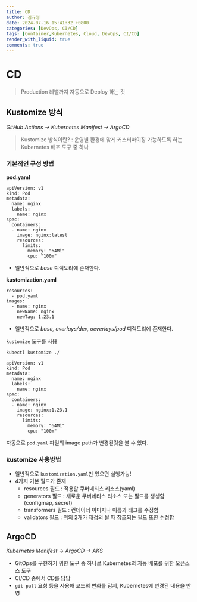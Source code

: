 ```yaml
---
title: CD
author: 김규형
date: 2024-07-16 15:41:32 +0800
categories: [DevOps, CI/CD]
tags: [Container,Kubernetes, Cloud, DevOps, CI/CD]
render_with_liquid: true
comments: true
---
```



# CD

> Production 레밸까지 자동으로 Deploy 하는 것 


## Kustomize 방식 
*GitHub Actions -> Kubernetes Manifest -> ArgoCD*
> Kustomize 방식이란? : 운영별 환경에 맞게 커스터마이징 가능하도록 하는 Kubernetes 배포 도구 중 하나 

### 기본적인 구성 방법

**pod.yaml**
```
apiVersion: v1
kind: Pod
metadata:
  name: nginx
  labels:
    name: nginx
spec:
  containers:
  - name: nginx
    image: nginx:latest
    resources:
      limits:
        memory: "64Mi"
        cpu: "100m"
```
- 일반적으로 *base* 디렉토리에 존재한다.

**kustomization.yaml**
```
resources:
  - pod.yaml
images:
  - name: nginx
    newName: nginx
    newTag: 1.23.1
```
- 일반적으로 *base, overlays/dev, oeverlays/pod* 디렉토리에 존재한다.


`kustomize` 도구를 사용
```
kubectl kustomize ./
```

```
apiVersion: v1
kind: Pod
metadata:
  name: nginx
  labels:
    name: nginx
spec:
  containers:
  - name: nginx
    image: nginx:1.23.1
    resources:
      limits:
        memory: "64Mi"
        cpu: "100m"
```

자동으로 `pod.yaml` 파일의 image path가 변경된것을 볼 수 있다.

### kustomize 사용방법

- 일반적으로 `kustomization.yaml`만 있으면 실행가능!
- 4가지 기본 필드가 존재
  - resources 필드 : 적용할 쿠버네티스 리소스(yaml)
  - generators 필드 : 새로운 쿠버네티스 리소스 또는 필드를 생성함 (configmap, secret)
  - transformers 필드 : 컨테이너 이미지나 이름과 태그를 수정함
  - validators 필드 : 위의 2개가 재정의 될 때 참조되는 필드 또한 수정함

## ArgoCD
*Kubernetes Manifest -> ArgoCD -> AKS*

- GitOps를 구현하기 위한 도구 중 하나로 Kubernetes의 자동 배포를 위한 오픈소스 도구
- CI/CD 중에서 CD를 담당
- `git pull` 요청 등을 사용해 코드의 변화를 감지, Kubernetes에 변경된 내용을 반영
